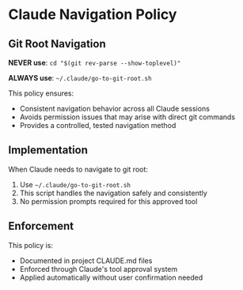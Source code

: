 # Claude Navigation Policy

## Git Root Navigation

**NEVER use**: `cd "$(git rev-parse --show-toplevel)"`

**ALWAYS use**: `~/.claude/go-to-git-root.sh`

This policy ensures:
- Consistent navigation behavior across all Claude sessions
- Avoids permission issues that may arise with direct git commands
- Provides a controlled, tested navigation method

## Implementation

When Claude needs to navigate to git root:
1. Use `~/.claude/go-to-git-root.sh` 
2. This script handles the navigation safely and consistently
3. No permission prompts required for this approved tool

## Enforcement

This policy is:
- Documented in project CLAUDE.md files
- Enforced through Claude's tool approval system
- Applied automatically without user confirmation needed